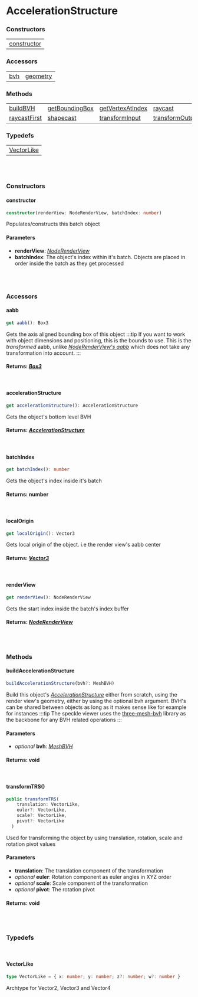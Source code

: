# AccelerationStructure

### <h3>Constructors</h3>
|  	| 
|---   
| [constructor](/viewer/acceleration-structure.md#constructor)

### <h3>Accessors</h3>
|  	|   |
|---    |---  
| [bvh](/viewer/acceleration-structure.md#bvh) | [geometry](/viewer/acceleration-structure.md#geometry) 



### <h3>Methods</h3>
|  	| 	|   |   |
|---	|---    |---    |---
| [buildBVH](/viewer/acceleration-structure.md#buildbvh) 	| [getBoundingBox](/viewer/acceleration-structure.md#getboundingbox) | [getVertexAtIndex](/viewer/acceleration-structure.md#getvertexatindex) | [raycast](/viewer/acceleration-structure.md#raycast)
| [raycastFirst](/viewer/acceleration-structure.md#raycastfirst) 	| [shapecast](/viewer/acceleration-structure.md#shapecast) | [transformInput](/viewer/acceleration-structure.md#transforminput) | [transformOutput](/viewer/acceleration-structure.md#transformoutput)

### <h3>Typedefs</h3>
|  	| 
|---	
| [VectorLike](/viewer/acceleration-structure.md#vectorlike) 
<br><br>

### <h3>Constructors</h3>

#### <b>constructor</b>
```ts
constructor(renderView: NodeRenderView, batchIndex: number)
```
Populates/constructs this batch object
#### Parameters
- **renderView**: [*NodeRenderView*](/viewer/viewer/render-view-api.md)
- **batchIndex**: The object's index within it's batch. Objects are placed in order inside the batch as they get processed 

<br>
<br>


### <h3>Accessors</h3>

#### <b>aabb</b>
```ts
get aabb(): Box3
```
Gets the axis aligned bounding box of this object
:::tip
If you want to work with object dimensions and positioning, this is the bounds to use. This is the *transformed* aabb, unlike [*NodeRenderView's aabb*](/viewer/render-view-api.md#aabb) which does not take any transformation into account. 
:::
#### Returns: [*Box3*](https://threejs.org/docs/index.html?q=box#api/en/math/Box3)

<br>

#### <b>accelerationStructure</b>
```ts
get accelerationStructure(): AccelerationStructure
```
Gets the object's bottom level BVH
#### Returns: [*AccelerationStructure*]()

<br>

#### <b>batchIndex</b>
```ts
get batchIndex(): number
```
Gets the object's index inside it's batch
#### Returns: number

<br>

#### <b>localOrigin</b>
```ts
get localOrigin(): Vector3
```
Gets local origin of the object. i.e the render view's aabb center
#### Returns: [*Vector3*](https://threejs.org/docs/index.html?q=vec#api/en/math/Vector3)

<br>

#### <b>renderView</b>
```ts
get renderView(): NodeRenderView
```
Gets the start index inside the batch's index buffer
#### Returns: [*NodeRenderView*](/viewer/render-view-api.md)

<br>
<br>

### <h3>Methods</h3>
#### <b>buildAccelerationStructure</b>
```ts
buildAccelerationStructure(bvh?: MeshBVH)
```
Build this object's [*AccelerationStructure*]() either from scratch, using the render view's geometry, either by using the optional bvh argument. BVH's can be shared between objects as long as it makes sense like for example for instances
:::tip
The speckle viewer uses the [three-mesh-bvh](https://github.com/gkjohnson/three-mesh-bvh) library as the backbone for any BVH related operations
:::
#### Parameters
- *optional* **bvh**: [*MeshBVH*](https://github.com/gkjohnson/three-mesh-bvh)


#### Returns: void

<br>

#### <b>transformTRS()</b>
```ts
public transformTRS(
    translation: VectorLike,
    euler?: VectorLike,
    scale?: VectorLike,
    pivot?: VectorLike
  )
```
Used for transforming the object by using translation, rotation, scale and rotation pivot values
#### Parameters
- **translation**: The translation component of the transformation
- *optional* **euler**: Rotation component as euler angles in XYZ order
- *optional* **scale**: Scale component of the transformation
- *optional* **pivot**: The rotation pivot

#### Returns: void

<br>
<br>

### <h3>Typedefs</h3>

<br>

#### <b>VectorLike</b>

```ts
type VectorLike = { x: number; y: number; z?: number; w?: number }
```
Archtype for Vector2, Vector3 and Vector4






